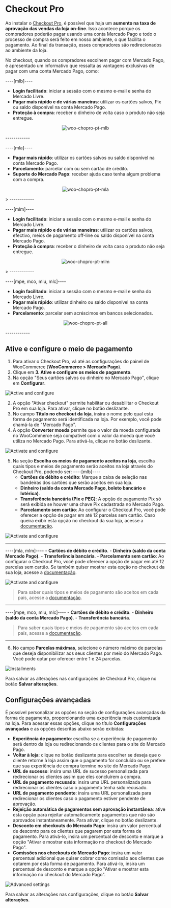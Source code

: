 # Checkout Pro

Ao instalar o [Checkout Pro](/developers/pt/docs/checkout-pro/landing), é possível que haja um **aumento na taxa de aprovação das vendas da loja on-line**. Isso acontece porque os compradores poderão pagar usando uma conta Mercado Pago e todo o processo de compra será feito em nosso ambiente, o que facilita o pagamento. Ao final da transação, esses compradores são redirecionados ao ambiente da loja.

No checkout, quando os compradores escolhem pagar com Mercado Pago, é apresentado um informativo que ressalta as vantagens exclusivas de pagar com uma conta Mercado Pago, como:

----[mlb]----
* **Login facilitado**: iniciar a sessão com o mesmo e-mail e senha do Mercado Livre.
* **Pagar mais rápido e de várias maneiras**: utilizar os cartões salvos, Pix ou saldo disponível na conta Mercado Pago.
* **Proteção à compra**: receber o dinheiro de volta caso o produto não seja entregue.

<center>

![woo-chopro-pt-mlb](/images/woocomerce/woo-chopro-pt-mlb.png)

</center>
------------

----[mla]----
* **Pagar mais rápido**: utilizar os cartões salvos ou saldo disponível na conta Mercado Pago.
* **Parcelamento**: parcelar com ou sem cartão de crédito.
* **Suporte do Mercado Pago**: receber ajuda caso tenha algum problema com a compra.

<center>

![woo-chopro-pt-mla](/images/woocomerce/woo-chopro-pt-mla.png)

</center>>
------------

----[mlm]----
* **Login facilitado**: iniciar a sessão com o mesmo e-mail e senha do Mercado Livre. 
* **Pagar mais rápido e de várias maneiras**: utilizar os cartões salvos, efectivo, meios de pagamento off-line ou saldo disponível na conta Mercado Pago.
* **Proteção à compra**: receber o dinheiro de volta caso o produto não seja entregue.

<center>

![woo-chopro-pt-mlm](/images/woocomerce/woo-chopro-pt-mlm.png)

</center>>
------------

----[mpe, mco, mlu, mlc]----
* **Login facilitado**: iniciar a sessão com o mesmo e-mail e senha do Mercado Livre. 
* **Pagar mais rápido**: utilizar dinheiro ou saldo disponível na conta Mercado Pago. 
* **Parcelamento**: parcelar sem acréscimos em bancos selecionados.

<center>

![woo-chopro-pt-all](/images/woocomerce/woo-chopro-pt-all.png)

</center>
------------

## Ative e configure o meio de pagamento

1. Para ativar o Checkout Pro, vá até as configurações do painel de WooCommerce (**WooCommerce > Mercado Pago**).
2. Clique em **3. Ative e configure os meios de pagamento**.
3. Na opção "Seus cartões salvos ou dinheiro no Mercado Pago", clique em **Configurar**.

![Active and configure](/images/woocomerce/cho-pro-active-configure-pt.png)

2. A opção "Ativar checkout" permite habilitar ou desabilitar o Checkout Pro em sua loja. Para ativar, clique no botão deslizante.
3. No campo **Título no checkout da loja**, insira o nome pelo qual esta forma de pagamento será identificada na loja. Por exemplo, você pode chamá-la de "Mercado Pago".
4. A opção **Converter moeda** permite que o valor da moeda configurada no WooCommerce seja compatível com o valor da moeda que você utiliza no Mercado Pago. Para ativá-la, clique no botão deslizante.

![Activate and configure](/images/woocomerce/activate-title-convert-pt.png)

5. Na seção **Escolha os meios de pagamento aceitos na loja**, escolha quais tipos e meios de pagamento serão aceitos na loja através do Checkout Pro, podendo ser:
----[mlb]----
    - **Cartões de débito e crédito**: Marque a caixa de seleção nas bandeiras dos cartões que serão aceitos em sua loja.
    - **Dinheiro (saldo da conta Mercado Pago, boleto bancário e lotérica)**.
    - **Transferência bancária (Pix e PEC)**: A opção de pagamento Pix só será exibida se houver uma chave Pix cadastrada no Mercado Pago.
    - **Parcelamento sem cartão**: Ao configurar o Checkout Pro, você pode oferecer a opção de pagar em até 12 parcelas sem cartão. Caso queira exibir esta opção no checkout da sua loja, acesse a [documentação](/developers/pt/docs/woocommerce/payments-configuration/mercado-credito). 

![Activate and configure](/images/woocomerce/cho-pro-payments-methods-pt.gif)

------------
----[mla, mlm]----
    - **Cartões de débito e crédito**.
    - **Dinheiro (saldo da conta Mercado Pago)**.
    - **Transferência bancária**.
    - **Parcelamento sem cartão**: Ao configurar o Checkout Pro, você pode oferecer a opção de pagar em até 12 parcelas sem cartão. Se também quiser mostrar esta opção no checkout da sua loja, acesse a [documentação](/developers/pt/docs/woocommerce/payments-configuration/mercado-credito). 

![Activate and configure](/images/woocomerce/cho-pro-payments-methods-es.gif)

> Para saber quais tipos e meios de pagamento são aceitos em cada país, acesse a [documentação](#).

------------
----[mpe, mco, mlu, mlc]----
    - **Cartões de débito e crédito**.
    - **Dinheiro (saldo da conta Mercado Pago)**.
    - **Transferência bancária**.

> Para saber quais tipos e meios de pagamento são aceitos em cada país, acesse a [documentação](#).

------------
6. No campo **Parcelas máximas**, selecione o número máximo de parcelas que deseja disponibilizar aos seus clientes por meio do Mercado Pago. Você pode optar por oferecer entre 1 e 24 parcelas.

![Installments](/images/woocomerce/cho-pro-installment-pt.png)

Para salvar as alterações nas configurações de Checkout Pro, clique no botão **Salvar alterações**.

## Configurações avançadas

É possível personalizar as opções na seção de configurações avançadas da forma de pagamento, proporcionando uma experiência mais customizada na loja. Para acessar essas opções, clique no título **Configurações avançadas** e as opções descritas abaixo serão exibidas:

- **Experiência de pagamento**: escolha se a experiência de pagamento será dentro da loja ou redirecionando os clientes para o site do Mercado Pago.
- **Voltar à loja**: clique no botão deslizante para escolher se deseja que o cliente retorne à loja assim que o pagamento for concluído ou se prefere que sua experiência de compra termine no site do Mercado Pago.
- **URL de sucesso**: insira uma URL de sucesso personalizada para redirecionar os clientes assim que eles concluírem a compra.
- **URL de pagamento recusado**: insira uma URL personalizada para redirecionar os clientes caso o pagamento tenha sido recusado.
- **URL de pagamento pendente**: insira uma URL personalizada para redirecionar os clientes caso o pagamento estiver pendente de aprovação.
- **Rejeição automática de pagamentos sem aprovação instantânea**: ative esta opção para rejeitar automaticamente pagamentos que não são aprovados instantaneamente. Para ativar, clique no botão deslizante.
- **Desconto em checkouts do Mercado Pago**: insira um valor percentual de desconto para os clientes que pagarem por esta forma de pagamento. Para ativá-lo, insira um percentual de desconto e marque a opção "Ativar e mostrar esta informação no checkout do Mercado Pago".
- **Comissões nos checkouts do Mercado Pago**: insira um valor percentual adicional que quiser cobrar como comissão aos clientes que optarem por esta forma de pagamento. Para ativá-lo, insira um percentual de desconto e marque a opção "Ativar e mostrar esta informação no checkout do Mercado Pago".

![Advanced settings](/images/woocomerce/cho-pro-advanced-settings-pt.gif)

Para salvar as alterações nas configurações, clique no botão **Salvar alterações**.